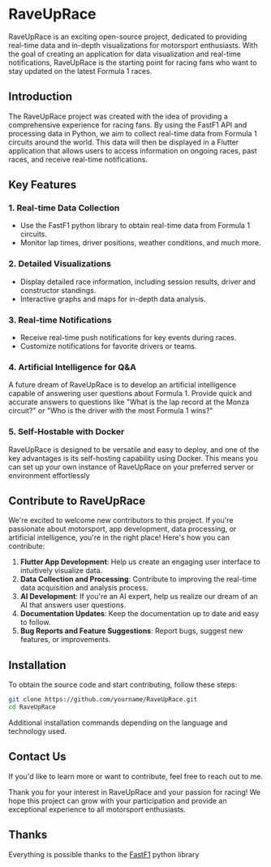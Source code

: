 # RaveUpRace

RaveUpRace is an exciting open-source project, dedicated to providing real-time data and in-depth visualizations for motorsport enthusiasts. With the goal of creating an application for data visualization and real-time notifications, RaveUpRace is the starting point for racing fans who want to stay updated on the latest Formula 1 races.

## Introduction

The RaveUpRace project was created with the idea of providing a comprehensive experience for racing fans. By using the FastF1 API and processing data in Python, we aim to collect real-time data from Formula 1 circuits around the world. This data will then be displayed in a Flutter application that allows users to access information on ongoing races, past races, and receive real-time notifications.

## Key Features

### 1. Real-time Data Collection

-   Use the FastF1 python library to obtain real-time data from Formula 1 circuits.
-   Monitor lap times, driver positions, weather conditions, and much more.

### 2. Detailed Visualizations

-   Display detailed race information, including session results, driver and constructor standings.
-   Interactive graphs and maps for in-depth data analysis.

### 3. Real-time Notifications

-   Receive real-time push notifications for key events during races.
-   Customize notifications for favorite drivers or teams.

### 4. Artificial Intelligence for Q&A

A future dream of RaveUpRace is to develop an artificial intelligence capable of answering user questions about Formula 1.
Provide quick and accurate answers to questions like "What is the lap record at the Monza circuit?" or "Who is the driver with the most Formula 1 wins?"

### 5. Self-Hostable with Docker

RaveUpRace is designed to be versatile and easy to deploy, and one of the key advantages is its self-hosting capability using Docker. This means you can set up your own instance of RaveUpRace on your preferred server or environment effortlessly

## Contribute to RaveUpRace

We're excited to welcome new contributors to this project. If you're passionate about motorsport, app development, data processing, or artificial intelligence, you're in the right place! Here's how you can contribute:

1.  **Flutter App Development**: Help us create an engaging user interface to intuitively visualize data.
2.  **Data Collection and Processing**: Contribute to improving the real-time data acquisition and analysis process.
3.  **AI Development**: If you're an AI expert, help us realize our dream of an AI that answers user questions.
4.  **Documentation Updates**: Keep the documentation up to date and easy to follow.
5.  **Bug Reports and Feature Suggestions**: Report bugs, suggest new features, or improvements.

## Installation

To obtain the source code and start contributing, follow these steps:

```bash code
git clone https://github.com/yourname/RaveUpRace.git
cd RaveUpRace
```

Additional installation commands depending on the language and technology used.

## Contact Us

If you'd like to learn more or want to contribute, feel free to reach out to me.

Thank you for your interest in RaveUpRace and your passion for racing! We hope this project can grow with your participation and provide an exceptional experience to all motorsport enthusiasts.

## Thanks

Everything is possible thanks to the [FastF1](https://github.com/theOehrly/Fast-F1) python library
